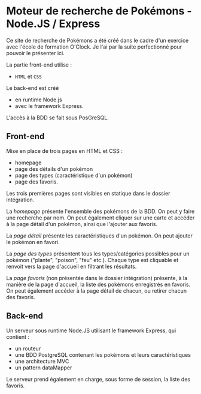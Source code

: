 # Moteur de recherche de Pokémons - Node.JS / Express

Ce site de recherche de Pokémons a été créé dans le cadre d'un exercice avec l'école de formation O'Clock.
Je l'ai par la suite perfectionné pour pouvoir le présenter ici.

La partie front-end utilise :
- `HTML` et `CSS`

Le back-end est créé 
- en runtime Node.js
- avec le framework Express.

L'accès à la BDD se fait sous PosGreSQL.

## Front-end

Mise en place de trois pages en HTML et CSS : 
- homepage
- page des détails d'un pokémon
- page des types (caractéristique d'un pokémon)
- page des favoris.

Les trois premières pages sont visibles en statique dans le dossier intégration.

La *homepage* présente l'ensemble des pokémons de la BDD. On peut y faire une recherche par nom. On peut également cliquer sur une carte et accéder à la page détail d'un pokémon, ainsi que l'ajouter aux favoris.

La *page détail* présente les caractéristiques d'un pokémon. On peut ajouter le pokémon en favori.

La *page des types* présentent tous les types/catégories possibles pour un pokémon ("plante", "poison", "feu" etc.). Chaque type est cliquable et renvoit vers la page d'accueil en filtrant les résultats.

La *page favoris* (non présentée dans le dossier intégration) présente, à la manière de la page d'accueil, la liste des pokémons enregistrés en favoris. On peut également accéder à la page détail de chacun, ou retirer chacun des favoris.

## Back-end

Un serveur sous runtime Node.JS utilisant le framework Express, qui contient :
- un routeur
- une BDD PostgreSQL contenant les pokémons et leurs caractéristiques
- une architecture MVC
- un pattern dataMapper
  
Le serveur prend également en charge, sous forme de session, la liste des favoris.
